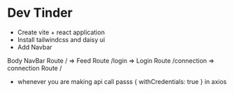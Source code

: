 # Dev Tinder

- Create vite + react application
- Install tailwindcss and daisy ui
- Add Navbar


Body 
  NavBar
  Route /  => Feed
  Route /login => Login
  Route /connection => connection
  Route / 

- whenever you are making api call passs  { withCredentials: true } in axios


